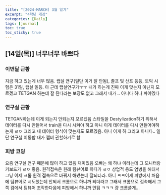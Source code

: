 ```yaml
---
title: "[2024-MARCH] 3월 일기"
excerpt: "4학년 개강"
categories: [Daily]
tags: [journal]
toc: true
toc_sticky: true
---
```


## [14일(목)] 너무너무 바쁘다
### 이번달 근황
지금 하고 있는게 너무 많음. 랩실 연구(일단 이거 잘 안됨), 졸프 및 산프 등등, 토익 시험은 31일, 랩실 일등. 아 근데 랩실연구가ㅜㅜ 내가 하는게 진짜 이게 맞는지 아닌지 모르겠고 TETGAN 하는데 잘 된다라는 보장도 없고 그래서 내가 .. 아니다 하나 파야겠다

### 연구실 근황
TETGAN하는데 이게 되는지 안되는지 모르겠음 스타일을 Destylization하기 위해서 데이터를 다시 만들어서 train을 다시 시켜야 하고 아니 이게 데이터를 다시 만들어야하는게 ㄹㅇ 그리고 내 데이터 형식이 맞는지도 모르겠음. 아니 이게 하 그리고 아니다.. 일단 연구실 이동함 내가 랩비 관할하기로 함

### 피방 코딩
요즘 연구실 연구 때문에 많이 하고 있음 재미있음 오빠는 왜 하냐 이러는데 그 모니터랑 키보드가 ㄹㅇ 좋음. 원격접속은 원래 팀뷰어로 하다가 ㄹㅇ 상업적 용도 염병을 해대서 그냥 어제 크롬 원격 접속으로 바꿔서 해봤는데 잘되더라. 아니 ㅋㅋ어제 피방에서 처음에 팀뷰어로 시도했는데 안되서 크롬으로 하니까 되더라고 그래서 크롬으로 접속해서 그쪽 컴에서 팀뷰어 조작한다음에 피방에서 하니까 안됨 ㅋㅋㅋ 걍 크롬쓸게...